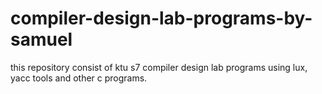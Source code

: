 # compiler-design-lab-programs-by-samuel

this repository consist of ktu s7 compiler design lab programs using lux, yacc tools and other c programs.


